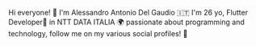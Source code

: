 Hi everyone! 👋
I'm Alessandro Antonio Del Gaudio 🇮🇹
I'm 26 yo, Flutter Developer💙 in NTT DATA ITALIA 🌍
passionate about programming and technology, follow me on my various social profiles! 🤜
